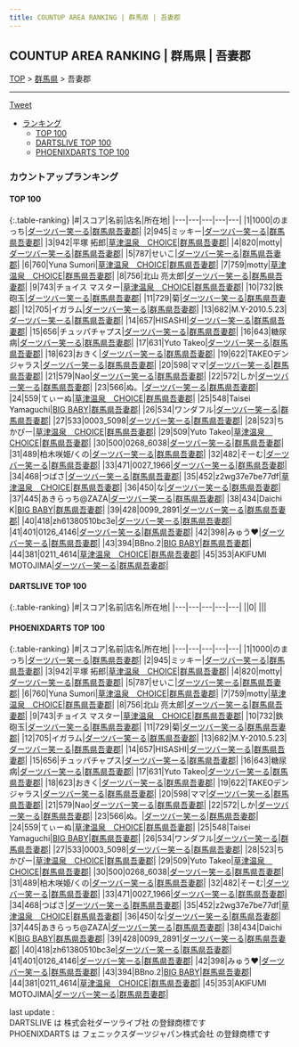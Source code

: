 ```yaml
---
title: COUNTUP AREA RANKING | 群馬県 | 吾妻郡
---
```

## COUNTUP AREA RANKING | 群馬県 | 吾妻郡

[TOP](/darts/rank/) > [群馬県](/darts/rank/群馬県/) > 吾妻郡

___

<a href="https://twitter.com/share?ref_src=twsrc%5Etfw" data-text="COUNTUP AREA RANKING | 群馬県吾妻郡" class="twitter-share-button" data-hashtags="DARTSLIVE,PHOENIXDARTS,darts,ダーツ" data-show-count="false">Tweet</a>

* [ランキング](#カウントアップランキング)
    * [TOP 100](#top-100)
    * [DARTSLIVE TOP 100](#dartslive-top-100)
    * [PHOENIXDARTS TOP 100](#phoenixdarts-top-100)

### カウントアップランキング

#### TOP 100



{:.table-ranking}
|#|スコア|名前|店名|所在地|
|---|---|---|---|---|
|1|1000|<span class="rank-name-pd">のまっち</span>|<a href="https://vs.phoenixdarts.com/jp/shop/shopDetailInfo/s_90387?s_seq=90387">ダーツバー笑ーる</a>|<a href="/darts/rank/群馬県/吾妻郡">群馬県吾妻郡</a>|
|2|945|<span class="rank-name-pd">ミッキー</span>|<a href="https://vs.phoenixdarts.com/jp/shop/shopDetailInfo/s_90387?s_seq=90387">ダーツバー笑ーる</a>|<a href="/darts/rank/群馬県/吾妻郡">群馬県吾妻郡</a>|
|3|942|<span class="rank-name-pd">平塚 拓郎</span>|<a href="https://vs.phoenixdarts.com/jp/shop/shopDetailInfo/s_6260?s_seq=6260">草津温泉　CHOICE</a>|<a href="/darts/rank/群馬県/吾妻郡">群馬県吾妻郡</a>|
|4|820|<span class="rank-name-pd">motty</span>|<a href="https://vs.phoenixdarts.com/jp/shop/shopDetailInfo/s_90387?s_seq=90387">ダーツバー笑ーる</a>|<a href="/darts/rank/群馬県/吾妻郡">群馬県吾妻郡</a>|
|5|787|<span class="rank-name-pd">せいこ</span>|<a href="https://vs.phoenixdarts.com/jp/shop/shopDetailInfo/s_90387?s_seq=90387">ダーツバー笑ーる</a>|<a href="/darts/rank/群馬県/吾妻郡">群馬県吾妻郡</a>|
|6|760|<span class="rank-name-pd">Yuna Sumori</span>|<a href="https://vs.phoenixdarts.com/jp/shop/shopDetailInfo/s_6260?s_seq=6260">草津温泉　CHOICE</a>|<a href="/darts/rank/群馬県/吾妻郡">群馬県吾妻郡</a>|
|7|759|<span class="rank-name-pd">motty</span>|<a href="https://vs.phoenixdarts.com/jp/shop/shopDetailInfo/s_6260?s_seq=6260">草津温泉　CHOICE</a>|<a href="/darts/rank/群馬県/吾妻郡">群馬県吾妻郡</a>|
|8|756|<span class="rank-name-pd"><span class="pro-icon-pd"></span>北山 亮太郎</span>|<a href="https://vs.phoenixdarts.com/jp/shop/shopDetailInfo/s_90387?s_seq=90387">ダーツバー笑ーる</a>|<a href="/darts/rank/群馬県/吾妻郡">群馬県吾妻郡</a>|
|9|743|<span class="rank-name-pd">チョイス マスター</span>|<a href="https://vs.phoenixdarts.com/jp/shop/shopDetailInfo/s_6260?s_seq=6260">草津温泉　CHOICE</a>|<a href="/darts/rank/群馬県/吾妻郡">群馬県吾妻郡</a>|
|10|732|<span class="rank-name-pd">鉄砲玉</span>|<a href="https://vs.phoenixdarts.com/jp/shop/shopDetailInfo/s_90387?s_seq=90387">ダーツバー笑ーる</a>|<a href="/darts/rank/群馬県/吾妻郡">群馬県吾妻郡</a>|
|11|729|<span class="rank-name-pd">菊</span>|<a href="https://vs.phoenixdarts.com/jp/shop/shopDetailInfo/s_90387?s_seq=90387">ダーツバー笑ーる</a>|<a href="/darts/rank/群馬県/吾妻郡">群馬県吾妻郡</a>|
|12|705|<span class="rank-name-pd">イガラム</span>|<a href="https://vs.phoenixdarts.com/jp/shop/shopDetailInfo/s_90387?s_seq=90387">ダーツバー笑ーる</a>|<a href="/darts/rank/群馬県/吾妻郡">群馬県吾妻郡</a>|
|13|682|<span class="rank-name-pd">M.Y-2010.5.23</span>|<a href="https://vs.phoenixdarts.com/jp/shop/shopDetailInfo/s_90387?s_seq=90387">ダーツバー笑ーる</a>|<a href="/darts/rank/群馬県/吾妻郡">群馬県吾妻郡</a>|
|14|657|<span class="rank-name-pd">HISASHI</span>|<a href="https://vs.phoenixdarts.com/jp/shop/shopDetailInfo/s_90387?s_seq=90387">ダーツバー笑ーる</a>|<a href="/darts/rank/群馬県/吾妻郡">群馬県吾妻郡</a>|
|15|656|<span class="rank-name-pd">チュッパチャプス</span>|<a href="https://vs.phoenixdarts.com/jp/shop/shopDetailInfo/s_90387?s_seq=90387">ダーツバー笑ーる</a>|<a href="/darts/rank/群馬県/吾妻郡">群馬県吾妻郡</a>|
|16|643|<span class="rank-name-pd">糖尿病</span>|<a href="https://vs.phoenixdarts.com/jp/shop/shopDetailInfo/s_90387?s_seq=90387">ダーツバー笑ーる</a>|<a href="/darts/rank/群馬県/吾妻郡">群馬県吾妻郡</a>|
|17|631|<span class="rank-name-pd">Yuto Takeo</span>|<a href="https://vs.phoenixdarts.com/jp/shop/shopDetailInfo/s_90387?s_seq=90387">ダーツバー笑ーる</a>|<a href="/darts/rank/群馬県/吾妻郡">群馬県吾妻郡</a>|
|18|623|<span class="rank-name-pd">おきく</span>|<a href="https://vs.phoenixdarts.com/jp/shop/shopDetailInfo/s_90387?s_seq=90387">ダーツバー笑ーる</a>|<a href="/darts/rank/群馬県/吾妻郡">群馬県吾妻郡</a>|
|19|622|<span class="rank-name-pd">TAKEOデンジャラス</span>|<a href="https://vs.phoenixdarts.com/jp/shop/shopDetailInfo/s_90387?s_seq=90387">ダーツバー笑ーる</a>|<a href="/darts/rank/群馬県/吾妻郡">群馬県吾妻郡</a>|
|20|598|<span class="rank-name-pd">ママ</span>|<a href="https://vs.phoenixdarts.com/jp/shop/shopDetailInfo/s_90387?s_seq=90387">ダーツバー笑ーる</a>|<a href="/darts/rank/群馬県/吾妻郡">群馬県吾妻郡</a>|
|21|579|<span class="rank-name-pd">Nao</span>|<a href="https://vs.phoenixdarts.com/jp/shop/shopDetailInfo/s_90387?s_seq=90387">ダーツバー笑ーる</a>|<a href="/darts/rank/群馬県/吾妻郡">群馬県吾妻郡</a>|
|22|572|<span class="rank-name-pd">しか</span>|<a href="https://vs.phoenixdarts.com/jp/shop/shopDetailInfo/s_90387?s_seq=90387">ダーツバー笑ーる</a>|<a href="/darts/rank/群馬県/吾妻郡">群馬県吾妻郡</a>|
|23|566|<span class="rank-name-pd">ぬ。</span>|<a href="https://vs.phoenixdarts.com/jp/shop/shopDetailInfo/s_90387?s_seq=90387">ダーツバー笑ーる</a>|<a href="/darts/rank/群馬県/吾妻郡">群馬県吾妻郡</a>|
|24|559|<span class="rank-name-pd">てぃーぬ</span>|<a href="https://vs.phoenixdarts.com/jp/shop/shopDetailInfo/s_6260?s_seq=6260">草津温泉　CHOICE</a>|<a href="/darts/rank/群馬県/吾妻郡">群馬県吾妻郡</a>|
|25|548|<span class="rank-name-pd">Taisei Yamaguchi</span>|<a href="https://vs.phoenixdarts.com/jp/shop/shopDetailInfo/s_95037?s_seq=95037">BIG BABY</a>|<a href="/darts/rank/群馬県/吾妻郡">群馬県吾妻郡</a>|
|26|534|<span class="rank-name-pd">ワンダフル</span>|<a href="https://vs.phoenixdarts.com/jp/shop/shopDetailInfo/s_90387?s_seq=90387">ダーツバー笑ーる</a>|<a href="/darts/rank/群馬県/吾妻郡">群馬県吾妻郡</a>|
|27|533|<span class="rank-name-pd">0003_5098</span>|<a href="https://vs.phoenixdarts.com/jp/shop/shopDetailInfo/s_90387?s_seq=90387">ダーツバー笑ーる</a>|<a href="/darts/rank/群馬県/吾妻郡">群馬県吾妻郡</a>|
|28|523|<span class="rank-name-pd">ちかぴー</span>|<a href="https://vs.phoenixdarts.com/jp/shop/shopDetailInfo/s_6260?s_seq=6260">草津温泉　CHOICE</a>|<a href="/darts/rank/群馬県/吾妻郡">群馬県吾妻郡</a>|
|29|509|<span class="rank-name-pd">Yuto Takeo</span>|<a href="https://vs.phoenixdarts.com/jp/shop/shopDetailInfo/s_6260?s_seq=6260">草津温泉　CHOICE</a>|<a href="/darts/rank/群馬県/吾妻郡">群馬県吾妻郡</a>|
|30|500|<span class="rank-name-pd">0268_6038</span>|<a href="https://vs.phoenixdarts.com/jp/shop/shopDetailInfo/s_90387?s_seq=90387">ダーツバー笑ーる</a>|<a href="/darts/rank/群馬県/吾妻郡">群馬県吾妻郡</a>|
|31|489|<span class="rank-name-pd">柏木咲姫/くの</span>|<a href="https://vs.phoenixdarts.com/jp/shop/shopDetailInfo/s_90387?s_seq=90387">ダーツバー笑ーる</a>|<a href="/darts/rank/群馬県/吾妻郡">群馬県吾妻郡</a>|
|32|482|<span class="rank-name-pd">そーむ</span>|<a href="https://vs.phoenixdarts.com/jp/shop/shopDetailInfo/s_90387?s_seq=90387">ダーツバー笑ーる</a>|<a href="/darts/rank/群馬県/吾妻郡">群馬県吾妻郡</a>|
|33|471|<span class="rank-name-pd">0027_1966</span>|<a href="https://vs.phoenixdarts.com/jp/shop/shopDetailInfo/s_90387?s_seq=90387">ダーツバー笑ーる</a>|<a href="/darts/rank/群馬県/吾妻郡">群馬県吾妻郡</a>|
|34|468|<span class="rank-name-pd">つばさ</span>|<a href="https://vs.phoenixdarts.com/jp/shop/shopDetailInfo/s_90387?s_seq=90387">ダーツバー笑ーる</a>|<a href="/darts/rank/群馬県/吾妻郡">群馬県吾妻郡</a>|
|35|452|<span class="rank-name-pd">z2wg37e7be77df</span>|<a href="https://vs.phoenixdarts.com/jp/shop/shopDetailInfo/s_6260?s_seq=6260">草津温泉　CHOICE</a>|<a href="/darts/rank/群馬県/吾妻郡">群馬県吾妻郡</a>|
|36|450|<span class="rank-name-pd">な</span>|<a href="https://vs.phoenixdarts.com/jp/shop/shopDetailInfo/s_90387?s_seq=90387">ダーツバー笑ーる</a>|<a href="/darts/rank/群馬県/吾妻郡">群馬県吾妻郡</a>|
|37|445|<span class="rank-name-pd">あきらっち@ZAZA</span>|<a href="https://vs.phoenixdarts.com/jp/shop/shopDetailInfo/s_90387?s_seq=90387">ダーツバー笑ーる</a>|<a href="/darts/rank/群馬県/吾妻郡">群馬県吾妻郡</a>|
|38|434|<span class="rank-name-pd">Daichi K</span>|<a href="https://vs.phoenixdarts.com/jp/shop/shopDetailInfo/s_95037?s_seq=95037">BIG BABY</a>|<a href="/darts/rank/群馬県/吾妻郡">群馬県吾妻郡</a>|
|39|428|<span class="rank-name-pd">0099_2891</span>|<a href="https://vs.phoenixdarts.com/jp/shop/shopDetailInfo/s_90387?s_seq=90387">ダーツバー笑ーる</a>|<a href="/darts/rank/群馬県/吾妻郡">群馬県吾妻郡</a>|
|40|418|<span class="rank-name-pd">zh61380510bc3e</span>|<a href="https://vs.phoenixdarts.com/jp/shop/shopDetailInfo/s_90387?s_seq=90387">ダーツバー笑ーる</a>|<a href="/darts/rank/群馬県/吾妻郡">群馬県吾妻郡</a>|
|41|401|<span class="rank-name-pd">0126_4146</span>|<a href="https://vs.phoenixdarts.com/jp/shop/shopDetailInfo/s_90387?s_seq=90387">ダーツバー笑ーる</a>|<a href="/darts/rank/群馬県/吾妻郡">群馬県吾妻郡</a>|
|42|398|<span class="rank-name-pd">みゅう❤︎</span>|<a href="https://vs.phoenixdarts.com/jp/shop/shopDetailInfo/s_90387?s_seq=90387">ダーツバー笑ーる</a>|<a href="/darts/rank/群馬県/吾妻郡">群馬県吾妻郡</a>|
|43|394|<span class="rank-name-pd">BBno.2</span>|<a href="https://vs.phoenixdarts.com/jp/shop/shopDetailInfo/s_95037?s_seq=95037">BIG BABY</a>|<a href="/darts/rank/群馬県/吾妻郡">群馬県吾妻郡</a>|
|44|381|<span class="rank-name-pd">0211_4614</span>|<a href="https://vs.phoenixdarts.com/jp/shop/shopDetailInfo/s_6260?s_seq=6260">草津温泉　CHOICE</a>|<a href="/darts/rank/群馬県/吾妻郡">群馬県吾妻郡</a>|
|45|353|<span class="rank-name-pd">AKIFUMI MOTOJIMA</span>|<a href="https://vs.phoenixdarts.com/jp/shop/shopDetailInfo/s_90387?s_seq=90387">ダーツバー笑ーる</a>|<a href="/darts/rank/群馬県/吾妻郡">群馬県吾妻郡</a>|


#### DARTSLIVE TOP 100



{:.table-ranking}
|#|スコア|名前|店名|所在地|
|---|---|---|---|---|
||0|<span class="rank-name-dl"> </span>|<a href=""></a>|<a href="/darts/rank//"></a>|


#### PHOENIXDARTS TOP 100



{:.table-ranking}
|#|スコア|名前|店名|所在地|
|---|---|---|---|---|
|1|1000|<span class="rank-name-pd">のまっち</span>|<a href="https://vs.phoenixdarts.com/jp/shop/shopDetailInfo/s_90387?s_seq=90387">ダーツバー笑ーる</a>|<a href="/darts/rank/群馬県/吾妻郡">群馬県吾妻郡</a>|
|2|945|<span class="rank-name-pd">ミッキー</span>|<a href="https://vs.phoenixdarts.com/jp/shop/shopDetailInfo/s_90387?s_seq=90387">ダーツバー笑ーる</a>|<a href="/darts/rank/群馬県/吾妻郡">群馬県吾妻郡</a>|
|3|942|<span class="rank-name-pd">平塚 拓郎</span>|<a href="https://vs.phoenixdarts.com/jp/shop/shopDetailInfo/s_6260?s_seq=6260">草津温泉　CHOICE</a>|<a href="/darts/rank/群馬県/吾妻郡">群馬県吾妻郡</a>|
|4|820|<span class="rank-name-pd">motty</span>|<a href="https://vs.phoenixdarts.com/jp/shop/shopDetailInfo/s_90387?s_seq=90387">ダーツバー笑ーる</a>|<a href="/darts/rank/群馬県/吾妻郡">群馬県吾妻郡</a>|
|5|787|<span class="rank-name-pd">せいこ</span>|<a href="https://vs.phoenixdarts.com/jp/shop/shopDetailInfo/s_90387?s_seq=90387">ダーツバー笑ーる</a>|<a href="/darts/rank/群馬県/吾妻郡">群馬県吾妻郡</a>|
|6|760|<span class="rank-name-pd">Yuna Sumori</span>|<a href="https://vs.phoenixdarts.com/jp/shop/shopDetailInfo/s_6260?s_seq=6260">草津温泉　CHOICE</a>|<a href="/darts/rank/群馬県/吾妻郡">群馬県吾妻郡</a>|
|7|759|<span class="rank-name-pd">motty</span>|<a href="https://vs.phoenixdarts.com/jp/shop/shopDetailInfo/s_6260?s_seq=6260">草津温泉　CHOICE</a>|<a href="/darts/rank/群馬県/吾妻郡">群馬県吾妻郡</a>|
|8|756|<span class="rank-name-pd"><span class="pro-icon-pd"></span>北山 亮太郎</span>|<a href="https://vs.phoenixdarts.com/jp/shop/shopDetailInfo/s_90387?s_seq=90387">ダーツバー笑ーる</a>|<a href="/darts/rank/群馬県/吾妻郡">群馬県吾妻郡</a>|
|9|743|<span class="rank-name-pd">チョイス マスター</span>|<a href="https://vs.phoenixdarts.com/jp/shop/shopDetailInfo/s_6260?s_seq=6260">草津温泉　CHOICE</a>|<a href="/darts/rank/群馬県/吾妻郡">群馬県吾妻郡</a>|
|10|732|<span class="rank-name-pd">鉄砲玉</span>|<a href="https://vs.phoenixdarts.com/jp/shop/shopDetailInfo/s_90387?s_seq=90387">ダーツバー笑ーる</a>|<a href="/darts/rank/群馬県/吾妻郡">群馬県吾妻郡</a>|
|11|729|<span class="rank-name-pd">菊</span>|<a href="https://vs.phoenixdarts.com/jp/shop/shopDetailInfo/s_90387?s_seq=90387">ダーツバー笑ーる</a>|<a href="/darts/rank/群馬県/吾妻郡">群馬県吾妻郡</a>|
|12|705|<span class="rank-name-pd">イガラム</span>|<a href="https://vs.phoenixdarts.com/jp/shop/shopDetailInfo/s_90387?s_seq=90387">ダーツバー笑ーる</a>|<a href="/darts/rank/群馬県/吾妻郡">群馬県吾妻郡</a>|
|13|682|<span class="rank-name-pd">M.Y-2010.5.23</span>|<a href="https://vs.phoenixdarts.com/jp/shop/shopDetailInfo/s_90387?s_seq=90387">ダーツバー笑ーる</a>|<a href="/darts/rank/群馬県/吾妻郡">群馬県吾妻郡</a>|
|14|657|<span class="rank-name-pd">HISASHI</span>|<a href="https://vs.phoenixdarts.com/jp/shop/shopDetailInfo/s_90387?s_seq=90387">ダーツバー笑ーる</a>|<a href="/darts/rank/群馬県/吾妻郡">群馬県吾妻郡</a>|
|15|656|<span class="rank-name-pd">チュッパチャプス</span>|<a href="https://vs.phoenixdarts.com/jp/shop/shopDetailInfo/s_90387?s_seq=90387">ダーツバー笑ーる</a>|<a href="/darts/rank/群馬県/吾妻郡">群馬県吾妻郡</a>|
|16|643|<span class="rank-name-pd">糖尿病</span>|<a href="https://vs.phoenixdarts.com/jp/shop/shopDetailInfo/s_90387?s_seq=90387">ダーツバー笑ーる</a>|<a href="/darts/rank/群馬県/吾妻郡">群馬県吾妻郡</a>|
|17|631|<span class="rank-name-pd">Yuto Takeo</span>|<a href="https://vs.phoenixdarts.com/jp/shop/shopDetailInfo/s_90387?s_seq=90387">ダーツバー笑ーる</a>|<a href="/darts/rank/群馬県/吾妻郡">群馬県吾妻郡</a>|
|18|623|<span class="rank-name-pd">おきく</span>|<a href="https://vs.phoenixdarts.com/jp/shop/shopDetailInfo/s_90387?s_seq=90387">ダーツバー笑ーる</a>|<a href="/darts/rank/群馬県/吾妻郡">群馬県吾妻郡</a>|
|19|622|<span class="rank-name-pd">TAKEOデンジャラス</span>|<a href="https://vs.phoenixdarts.com/jp/shop/shopDetailInfo/s_90387?s_seq=90387">ダーツバー笑ーる</a>|<a href="/darts/rank/群馬県/吾妻郡">群馬県吾妻郡</a>|
|20|598|<span class="rank-name-pd">ママ</span>|<a href="https://vs.phoenixdarts.com/jp/shop/shopDetailInfo/s_90387?s_seq=90387">ダーツバー笑ーる</a>|<a href="/darts/rank/群馬県/吾妻郡">群馬県吾妻郡</a>|
|21|579|<span class="rank-name-pd">Nao</span>|<a href="https://vs.phoenixdarts.com/jp/shop/shopDetailInfo/s_90387?s_seq=90387">ダーツバー笑ーる</a>|<a href="/darts/rank/群馬県/吾妻郡">群馬県吾妻郡</a>|
|22|572|<span class="rank-name-pd">しか</span>|<a href="https://vs.phoenixdarts.com/jp/shop/shopDetailInfo/s_90387?s_seq=90387">ダーツバー笑ーる</a>|<a href="/darts/rank/群馬県/吾妻郡">群馬県吾妻郡</a>|
|23|566|<span class="rank-name-pd">ぬ。</span>|<a href="https://vs.phoenixdarts.com/jp/shop/shopDetailInfo/s_90387?s_seq=90387">ダーツバー笑ーる</a>|<a href="/darts/rank/群馬県/吾妻郡">群馬県吾妻郡</a>|
|24|559|<span class="rank-name-pd">てぃーぬ</span>|<a href="https://vs.phoenixdarts.com/jp/shop/shopDetailInfo/s_6260?s_seq=6260">草津温泉　CHOICE</a>|<a href="/darts/rank/群馬県/吾妻郡">群馬県吾妻郡</a>|
|25|548|<span class="rank-name-pd">Taisei Yamaguchi</span>|<a href="https://vs.phoenixdarts.com/jp/shop/shopDetailInfo/s_95037?s_seq=95037">BIG BABY</a>|<a href="/darts/rank/群馬県/吾妻郡">群馬県吾妻郡</a>|
|26|534|<span class="rank-name-pd">ワンダフル</span>|<a href="https://vs.phoenixdarts.com/jp/shop/shopDetailInfo/s_90387?s_seq=90387">ダーツバー笑ーる</a>|<a href="/darts/rank/群馬県/吾妻郡">群馬県吾妻郡</a>|
|27|533|<span class="rank-name-pd">0003_5098</span>|<a href="https://vs.phoenixdarts.com/jp/shop/shopDetailInfo/s_90387?s_seq=90387">ダーツバー笑ーる</a>|<a href="/darts/rank/群馬県/吾妻郡">群馬県吾妻郡</a>|
|28|523|<span class="rank-name-pd">ちかぴー</span>|<a href="https://vs.phoenixdarts.com/jp/shop/shopDetailInfo/s_6260?s_seq=6260">草津温泉　CHOICE</a>|<a href="/darts/rank/群馬県/吾妻郡">群馬県吾妻郡</a>|
|29|509|<span class="rank-name-pd">Yuto Takeo</span>|<a href="https://vs.phoenixdarts.com/jp/shop/shopDetailInfo/s_6260?s_seq=6260">草津温泉　CHOICE</a>|<a href="/darts/rank/群馬県/吾妻郡">群馬県吾妻郡</a>|
|30|500|<span class="rank-name-pd">0268_6038</span>|<a href="https://vs.phoenixdarts.com/jp/shop/shopDetailInfo/s_90387?s_seq=90387">ダーツバー笑ーる</a>|<a href="/darts/rank/群馬県/吾妻郡">群馬県吾妻郡</a>|
|31|489|<span class="rank-name-pd">柏木咲姫/くの</span>|<a href="https://vs.phoenixdarts.com/jp/shop/shopDetailInfo/s_90387?s_seq=90387">ダーツバー笑ーる</a>|<a href="/darts/rank/群馬県/吾妻郡">群馬県吾妻郡</a>|
|32|482|<span class="rank-name-pd">そーむ</span>|<a href="https://vs.phoenixdarts.com/jp/shop/shopDetailInfo/s_90387?s_seq=90387">ダーツバー笑ーる</a>|<a href="/darts/rank/群馬県/吾妻郡">群馬県吾妻郡</a>|
|33|471|<span class="rank-name-pd">0027_1966</span>|<a href="https://vs.phoenixdarts.com/jp/shop/shopDetailInfo/s_90387?s_seq=90387">ダーツバー笑ーる</a>|<a href="/darts/rank/群馬県/吾妻郡">群馬県吾妻郡</a>|
|34|468|<span class="rank-name-pd">つばさ</span>|<a href="https://vs.phoenixdarts.com/jp/shop/shopDetailInfo/s_90387?s_seq=90387">ダーツバー笑ーる</a>|<a href="/darts/rank/群馬県/吾妻郡">群馬県吾妻郡</a>|
|35|452|<span class="rank-name-pd">z2wg37e7be77df</span>|<a href="https://vs.phoenixdarts.com/jp/shop/shopDetailInfo/s_6260?s_seq=6260">草津温泉　CHOICE</a>|<a href="/darts/rank/群馬県/吾妻郡">群馬県吾妻郡</a>|
|36|450|<span class="rank-name-pd">な</span>|<a href="https://vs.phoenixdarts.com/jp/shop/shopDetailInfo/s_90387?s_seq=90387">ダーツバー笑ーる</a>|<a href="/darts/rank/群馬県/吾妻郡">群馬県吾妻郡</a>|
|37|445|<span class="rank-name-pd">あきらっち@ZAZA</span>|<a href="https://vs.phoenixdarts.com/jp/shop/shopDetailInfo/s_90387?s_seq=90387">ダーツバー笑ーる</a>|<a href="/darts/rank/群馬県/吾妻郡">群馬県吾妻郡</a>|
|38|434|<span class="rank-name-pd">Daichi K</span>|<a href="https://vs.phoenixdarts.com/jp/shop/shopDetailInfo/s_95037?s_seq=95037">BIG BABY</a>|<a href="/darts/rank/群馬県/吾妻郡">群馬県吾妻郡</a>|
|39|428|<span class="rank-name-pd">0099_2891</span>|<a href="https://vs.phoenixdarts.com/jp/shop/shopDetailInfo/s_90387?s_seq=90387">ダーツバー笑ーる</a>|<a href="/darts/rank/群馬県/吾妻郡">群馬県吾妻郡</a>|
|40|418|<span class="rank-name-pd">zh61380510bc3e</span>|<a href="https://vs.phoenixdarts.com/jp/shop/shopDetailInfo/s_90387?s_seq=90387">ダーツバー笑ーる</a>|<a href="/darts/rank/群馬県/吾妻郡">群馬県吾妻郡</a>|
|41|401|<span class="rank-name-pd">0126_4146</span>|<a href="https://vs.phoenixdarts.com/jp/shop/shopDetailInfo/s_90387?s_seq=90387">ダーツバー笑ーる</a>|<a href="/darts/rank/群馬県/吾妻郡">群馬県吾妻郡</a>|
|42|398|<span class="rank-name-pd">みゅう❤︎</span>|<a href="https://vs.phoenixdarts.com/jp/shop/shopDetailInfo/s_90387?s_seq=90387">ダーツバー笑ーる</a>|<a href="/darts/rank/群馬県/吾妻郡">群馬県吾妻郡</a>|
|43|394|<span class="rank-name-pd">BBno.2</span>|<a href="https://vs.phoenixdarts.com/jp/shop/shopDetailInfo/s_95037?s_seq=95037">BIG BABY</a>|<a href="/darts/rank/群馬県/吾妻郡">群馬県吾妻郡</a>|
|44|381|<span class="rank-name-pd">0211_4614</span>|<a href="https://vs.phoenixdarts.com/jp/shop/shopDetailInfo/s_6260?s_seq=6260">草津温泉　CHOICE</a>|<a href="/darts/rank/群馬県/吾妻郡">群馬県吾妻郡</a>|
|45|353|<span class="rank-name-pd">AKIFUMI MOTOJIMA</span>|<a href="https://vs.phoenixdarts.com/jp/shop/shopDetailInfo/s_90387?s_seq=90387">ダーツバー笑ーる</a>|<a href="/darts/rank/群馬県/吾妻郡">群馬県吾妻郡</a>|


<div class="footer border-top border-gray-light mt-5 pt-3 text-right text-gray">
    last update : <span style="font-weight: italic" id="foot_last_modified"></span><br />
    DARTSLIVE は 株式会社ダーツライブ社 の登録商標です<br />
    PHOENIXDARTS は フェニックスダーツジャパン株式会社 の登録商標です<br />
</div>

<script src="https://cdnjs.cloudflare.com/ajax/libs/jquery.tablesorter/2.31.3/js/jquery.tablesorter.min.js" integrity="sha512-qzgd5cYSZcosqpzpn7zF2ZId8f/8CHmFKZ8j7mU4OUXTNRd5g+ZHBPsgKEwoqxCtdQvExE5LprwwPAgoicguNg==" crossorigin="anonymous" referrerpolicy="no-referrer"></script>
<link rel="stylesheet" href="https://cdnjs.cloudflare.com/ajax/libs/jquery.tablesorter/2.31.3/css/theme.default.min.css" integrity="sha512-wghhOJkjQX0Lh3NSWvNKeZ0ZpNn+SPVXX1Qyc9OCaogADktxrBiBdKGDoqVUOyhStvMBmJQ8ZdMHiR3wuEq8+w==" crossorigin="anonymous" referrerpolicy="no-referrer" />
<script>
$(function() {
    $(".table-ranking").tablesorter({sortList:[[0, 0]]});
    $("#foot_last_modified").text(formatDate(new Date(document.lastModified), 'yyyy-MM-dd HH:mm:ss'));
});
</script>

<script async src="https://platform.twitter.com/widgets.js" charset="utf-8"></script>